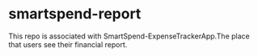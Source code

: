# smartspend-report
This repo is associated with SmartSpend-ExpenseTrackerApp.The place that users see their financial report.
